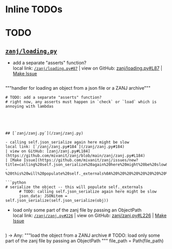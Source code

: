  # Inline TODOs


# TODO

## [`zanj/loading.py`](/zanj/loading.py)

- add a separate "asserts" function?  
  local link: [`/zanj/loading.py#87`](/zanj/loading.py#87) 
  | view on GitHub: [zanj/loading.py#L87](https://github.com/mivanit/zanj/blob/main/zanj/loading.py#L87)
  | [Make Issue](https://github.com/mivanit/zanj/issues/new?title=add%20a%20separate%20%22asserts%22%20function%3F&body=%23%20source%0A%0A%5B%60zanj%2Floading.py%23L87%60%5D%28https%3A%2F%2Fgithub.com%2Fmivanit%2Fzanj%2Fblob%2Fmain%2Fzanj%2Floading.py%23L87%29%0A%0A%23%20context%0A%60%60%60python%0A%20%20%20%20%22%22%22handler%20for%20loading%20an%20object%20from%20a%20json%20file%20or%20a%20ZANJ%20archive%22%22%22%0A%0A%20%20%20%20%23%20TODO%3A%20add%20a%20separate%20%22asserts%22%20function%3F%0A%20%20%20%20%23%20right%20now%2C%20any%20asserts%20must%20happen%20in%20%60check%60%20or%20%60load%60%20which%20is%20annoying%20with%20lambdas%0A%60%60%60&labels=enhancement)

  ```python
"""handler for loading an object from a json file or a ZANJ archive"""

    # TODO: add a separate "asserts" function?
    # right now, any asserts must happen in `check` or `load` which is annoying with lambdas
  ```




## [`zanj/zanj.py`](/zanj/zanj.py)

- calling self.json_serialize again here might be slow  
  local link: [`/zanj/zanj.py#184`](/zanj/zanj.py#184) 
  | view on GitHub: [zanj/zanj.py#L184](https://github.com/mivanit/zanj/blob/main/zanj/zanj.py#L184)
  | [Make Issue](https://github.com/mivanit/zanj/issues/new?title=calling%20self.json_serialize%20again%20here%20might%20be%20slow&body=%23%20source%0A%0A%5B%60zanj%2Fzanj.py%23L184%60%5D%28https%3A%2F%2Fgithub.com%2Fmivanit%2Fzanj%2Fblob%2Fmain%2Fzanj%2Fzanj.py%23L184%29%0A%0A%23%20context%0A%60%60%60python%0A%20%20%20%20%20%20%20%20%23%20serialize%20the%20object%20--%20this%20will%20populate%20self._externals%0A%20%20%20%20%20%20%20%20%23%20TODO%3A%20calling%20self.json_serialize%20again%20here%20might%20be%20slow%0A%20%20%20%20%20%20%20%20json_data%3A%20JSONitem%20%3D%20self.json_serialize%28self.json_serialize%28obj%29%29%0A%60%60%60&labels=enhancement)

  ```python
# serialize the object -- this will populate self._externals
        # TODO: calling self.json_serialize again here might be slow
        json_data: JSONitem = self.json_serialize(self.json_serialize(obj))
  ```


- load only some part of the zanj file by passing an ObjectPath  
  local link: [`/zanj/zanj.py#226`](/zanj/zanj.py#226) 
  | view on GitHub: [zanj/zanj.py#L226](https://github.com/mivanit/zanj/blob/main/zanj/zanj.py#L226)
  | [Make Issue](https://github.com/mivanit/zanj/issues/new?title=load%20only%20some%20part%20of%20the%20zanj%20file%20by%20passing%20an%20ObjectPath&body=%23%20source%0A%0A%5B%60zanj%2Fzanj.py%23L226%60%5D%28https%3A%2F%2Fgithub.com%2Fmivanit%2Fzanj%2Fblob%2Fmain%2Fzanj%2Fzanj.py%23L226%29%0A%0A%23%20context%0A%60%60%60python%0A%20%20%20%20%29%20-%3E%20Any%3A%0A%20%20%20%20%20%20%20%20%22%22%22load%20the%20object%20from%20a%20ZANJ%20archive%0A%20%20%20%20%20%20%20%20%23%20TODO%3A%20load%20only%20some%20part%20of%20the%20zanj%20file%20by%20passing%20an%20ObjectPath%0A%20%20%20%20%20%20%20%20%22%22%22%0A%20%20%20%20%20%20%20%20file_path%20%3D%20Path%28file_path%29%0A%60%60%60&labels=enhancement)

  ```python
) -> Any:
        """load the object from a ZANJ archive
        # TODO: load only some part of the zanj file by passing an ObjectPath
        """
        file_path = Path(file_path)
  ```




